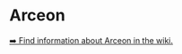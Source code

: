 # Arceon

[➡️ Find information about Arceon in the wiki.](https://github.com/Brennian/Arceon-1.14/wiki)
